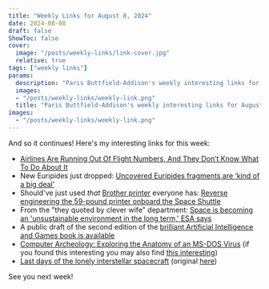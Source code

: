 ```yaml
---
title: "Weekly Links for August 8, 2024"
date: 2024-08-08
draft: false
ShowToc: false
cover:
  image: "/posts/weekly-links/link-cover.jpg"
  relative: true
tags: ["weekly links"]
params:
  description: "Paris Buttfield-Addison's weekly interesting links for August 8, 2024."
  images:
  - "/posts/weekly-links/weekly-link.png"
  title: "Paris Buttfield-Addison's weekly interesting links for August 8, 2024."
images:
  - "/posts/weekly-links/weekly-link.png"
---
```


And so it continues! Here's my interesting links for this week:

* [Airlines Are Running Out Of Flight Numbers, And They Don’t Know What To Do About It](https://viewfromthewing.com/airlines-are-running-out-of-flight-numbers-and-they-dont-know-what-to-do-about-it/)
* New Euripides just dropped: [Uncovered Euripides fragments are ‘kind of a big deal’](https://www.colorado.edu/asmagazine/2024/08/01/uncovered-euripides-fragments-are-kind-big-deal)
* Should've just used _that_ [Brother printer](https://www.theverge.com/23642073/best-printer-2023-brother-laser-wi-fi-its-fine) everyone has: [Reverse engineering the 59-pound printer onboard the Space Shuttle](http://www.righto.com/2024/08/space-shuttle-interim-teleprinter.html)
* From the "they quoted by clever wife" department: [Space is becoming an 'unsustainable environment in the long term,' ESA says](https://www.space.com/european-space-agency-space-environment-report)
* A public draft of the second edition of the [brilliant Artificial Intelligence and Games book is available](https://gameaibook.org)
* [Computer Archeology: Exploring the Anatomy of an MS-DOS Virus](https://www.metacodes.pro/blog/computer_archeology_exploring_the_anatomy_of_an_ms_dos_virus/) (if you found this interesting you may also find [this interesting](http://www.textfiles.com/magazines/40HEX/))
* [Last days of the lonely interstellar spacecraft](https://archive.is/V6N8z#selection-1709.0-1709.47) (original [here](https://www.ft.com/content/0f2dce04-ec78-4aeb-808c-cff5b5135699))


See you next week!

